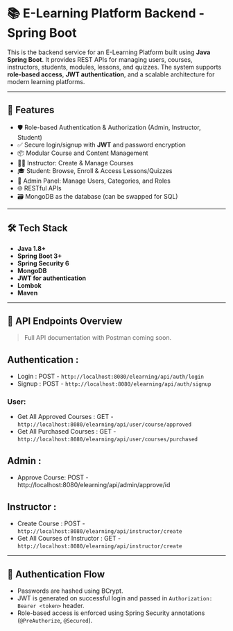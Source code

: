 # 📚 E-Learning Platform Backend - Spring Boot

This is the backend service for an E-Learning Platform built using **Java Spring Boot**. It provides REST APIs for managing users, courses, instructors, students, modules, lessons, and quizzes. The system supports **role-based access**, **JWT authentication**, and a scalable architecture for modern learning platforms.

---

## 🚀 Features

- 🛡️ Role-based Authentication & Authorization (Admin, Instructor, Student)
- ✅ Secure login/signup with **JWT** and password encryption
- 📦 Modular Course and Content Management
- 🧑‍🏫 Instructor: Create & Manage Courses
- 🎓 Student: Browse, Enroll & Access Lessons/Quizzes
- 🧰 Admin Panel: Manage Users, Categories, and Roles
- 🌐 RESTful APIs
- 🗃️ MongoDB as the database (can be swapped for SQL)

---

## 🛠️ Tech Stack

- **Java 1.8+**
- **Spring Boot 3+**
- **Spring Security 6**
- **MongoDB**
- **JWT for authentication**
- **Lombok**
- **Maven**

---

## 🧾 API Endpoints Overview

> Full API documentation with Postman coming soon.

## Authentication :
- Login : POST - `http://localhost:8080/elearning/api/auth/login`
- Signup : POST - `http://localhost:8080/elearning/api/auth/signup`

### User:
- Get All Approved Courses : GET - `http://localhost:8080/elearning/api/user/course/approved`
- Get All Purchased Courses : GET - `http://localhost:8080/elearning/api/user/courses/purchased`

## Admin :
- Approve Course: POST - http://localhost:8080/elearning/api/admin/approve/id

## Instructor :
- Create Course : POST - `http://localhost:8080/elearning/api/instructor/create`
- Get All Courses of Instructor : GET - `http://localhost:8080/elearning/api/instructor/create`


---

## 🔐 Authentication Flow

- Passwords are hashed using BCrypt.
- JWT is generated on successful login and passed in `Authorization: Bearer <token>` header.
- Role-based access is enforced using Spring Security annotations (`@PreAuthorize`, `@Secured`).


